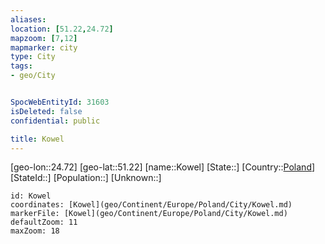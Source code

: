 ```yaml
---
aliases: 
location: [51.22,24.72]
mapzoom: [7,12] 
mapmarker: city 
type: City
tags:
- geo/City


SpocWebEntityId: 31603
isDeleted: false
confidential: public

title: Kowel
---
```

[geo-lon::24.72]
[geo-lat::51.22]
[name::Kowel]
[State::]
[Country::[Poland](geo/Continent/Europe/Poland.md)]
[StateId::]
[Population::]
[Unknown::]


```leaflet
id: Kowel
coordinates: [Kowel](geo/Continent/Europe/Poland/City/Kowel.md)
markerFile: [Kowel](geo/Continent/Europe/Poland/City/Kowel.md)
defaultZoom: 11 
maxZoom: 18
```


